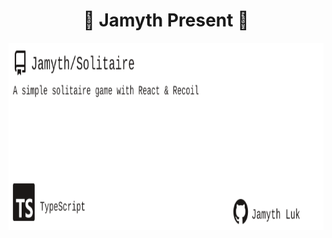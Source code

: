 <!-- built at 1/28/2025, 2:15:06 PM -->
<h1 align="center">
🎉 Jamyth Present 🎉
</h1>
<p align="center">
    <a href="https://github.com/Jamyth/Solitaire">
        <img width="1000" height="300" src="./readme.svg" />
    </a>
</p>